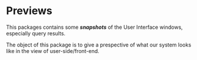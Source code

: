 # Previews

This packages contains some **_snapshots_** of the User Interface windows, especially query results. 

The object of this package is to give a prespective of what our system looks like in the view of user-side/front-end.
